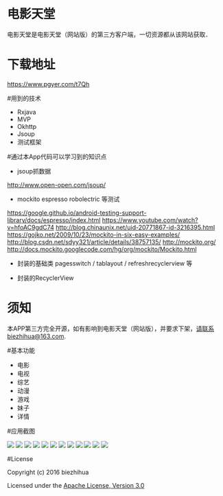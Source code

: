 
# 电影天堂

电影天堂是电影天堂（网站版）的第三方客户端，一切资源都从该网站获取．

# 下载地址

https://www.pgyer.com/t7Qh

#用到的技术

* Rxjava
* MVP
* Okhttp
* Jsoup
* 测试框架

#通过本App代码可以学习到的知识点

* jsoup抓数据

http://www.open-open.com/jsoup/

* mockito espresso robolectric 等测试

https://google.github.io/android-testing-support-library/docs/espresso/index.html
https://www.youtube.com/watch?v=hfoAC9gdC74
http://blog.chinaunix.net/uid-20771867-id-3216395.html
https://gojko.net/2009/10/23/mockito-in-six-easy-examples/
http://blog.csdn.net/sdyy321/article/details/38757135/
http://mockito.org/
http://docs.mockito.googlecode.com/hg/org/mockito/Mockito.html

* 封装的基础类 pagesswitch / tablayout / refreshrecyclerview 等

* 封装的RecyclerView

# 须知

本APP第三方完全开源，如有影响到电影天堂（网站版），并要求下架，请联系biezhihua@163.com.

#基本功能

* 电影
* 电视
* 综艺
* 动漫
* 游戏
* 妹子
* 详情

#应用截图

![](https://github.com/biezhihua/DYTT/raw/master/resource/1.png)
![](https://github.com/biezhihua/DYTT/raw/master/resource/2.png)
![](https://github.com/biezhihua/DYTT/raw/master/resource/3.png)
![](https://github.com/biezhihua/DYTT/raw/master/resource/4.png)
![](https://github.com/biezhihua/DYTT/raw/master/resource/5.png)
![](https://github.com/biezhihua/DYTT/raw/master/resource/6.png)
![](https://github.com/biezhihua/DYTT/raw/master/resource/7.png)
![](https://github.com/biezhihua/DYTT/raw/master/resource/8.png)
![](https://github.com/biezhihua/DYTT/raw/master/resource/9.png)
![](https://github.com/biezhihua/DYTT/raw/master/resource/10.png)
![](https://github.com/biezhihua/DYTT/raw/master/resource/11.png)
![](https://github.com/biezhihua/DYTT/raw/master/resource/12.png)

#License

Copyright (c) 2016 biezhihua

Licensed under the [Apache License, Version 3.0](https://opensource.org/licenses/GPL-3.0)
